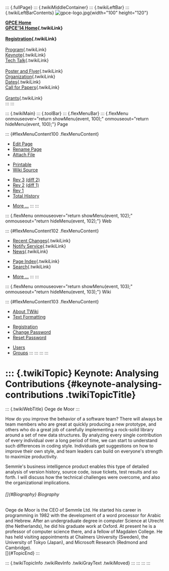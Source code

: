 ::: {.fullPage}
::: {.twikiMiddleContainer}
::: {.twikiLeftBar}
::: {.twikiLeftBarContents}
![gpce-logo.jpg](../pub/GPCE14/WebLeftBar/gpce-logo.jpg){width="100"
height="120"}

**[GPCE Home](http://program-transformation.org/Gpce)**\
**[GPCE\'14 Home](WebHome){.twikiLink}**\
\
**[Registration](GpceRegistration){.twikiLink}**\
\
[Program](ConferenceProgram){.twikiLink}\
[Keynote](KeynoteSpeakers){.twikiLink}\
[Tech Talk](TechTalk){.twikiLink}\
\
[Poster and Flyer](Poster){.twikiLink}\
[Organization](ConferenceOrganization){.twikiLink}\
[Dates](ImportantDates){.twikiLink}\
[Call for Papers](CallForPapers){.twikiLink}\
\
[Grants](Grants){.twikiLink}\
:::
:::

::: {.twikiMain}
::: {.toolBar}
::: {.flexMenuBar}
::: {.flexMenu onmouseover="return showMenu(event, 100);" onmouseout="return hideMenu(event, 100);"}
Page

::: {#flexMenuContent100 .flexMenuContent}
-   [Edit
    Page](http://www.program-transformation.org/edit/GPCE14/MoorInvitedTalk?t=1536828855)
-   [Rename
    Page](http://www.program-transformation.org/rename/GPCE14/MoorInvitedTalk)
-   [Attach
    File](http://www.program-transformation.org/attach/GPCE14/MoorInvitedTalk)

<!-- -->

-   [Printable](http://www.program-transformation.org/view/GPCE14/MoorInvitedTalk?skin=print.pattern)
-   [Wiki
    Source](http://www.program-transformation.org/view/GPCE14/MoorInvitedTalk?skin=text&raw=on&contenttype=text/plain)

<!-- -->

-   [Rev
    3](http://www.program-transformation.org/view/GPCE14/MoorInvitedTalk?rev=1.3)
    [(diff 2)](http://www.program-transformation.org/rdiff/GPCE14/MoorInvitedTalk?rev1=1.3&rev2=1.2)
-   [Rev
    2](http://www.program-transformation.org/view/GPCE14/MoorInvitedTalk?rev=1.2)
    [(diff 1)](http://www.program-transformation.org/rdiff/GPCE14/MoorInvitedTalk?rev1=1.2&rev2=1.1)
-   [Rev
    1](http://www.program-transformation.org/view/GPCE14/MoorInvitedTalk?rev=1.1)
-   [Total
    History](http://www.program-transformation.org/rdiff/GPCE14/MoorInvitedTalk)

<!-- -->

-   [More
    \...](http://www.program-transformation.org/oops/GPCE14/MoorInvitedTalk?template=oopsmore&param1=1.3&param2=1.3)
:::
:::

::: {.flexMenu onmouseover="return showMenu(event, 102);" onmouseout="return hideMenu(event, 102);"}
Web

::: {#flexMenuContent102 .flexMenuContent}
-   [Recent Changes](WebChanges){.twikiLink}
-   [Notify Service](WebNotify){.twikiLink}
-   [News](WebNews){.twikiLink}

<!-- -->

-   [Page Index](WebIndex){.twikiLink}
-   [Search](WebSearch){.twikiLink}

<!-- -->

-   [More
    \...](http://www.program-transformation.org/oops/GPCE14/MoorInvitedTalk?template=oopsmore&param1=1.3&param2=1.3)
:::
:::

::: {.flexMenu onmouseover="return showMenu(event, 103);" onmouseout="return hideMenu(event, 103);"}
Wiki

::: {#flexMenuContent103 .flexMenuContent}
-   [About
    TWiki](http://www.program-transformation.org/view/TWiki/WebHome)
-   [Text
    Formatting](http://www.program-transformation.org/view/TWiki/TextFormattingRules)

<!-- -->

-   [Registration](http://www.program-transformation.org/view/TWiki/TWikiRegistration)
-   [Change
    Password](http://www.program-transformation.org/view/TWiki/ChangePassword)
-   [Reset
    Password](http://www.program-transformation.org/view/TWiki/ResetPassword)

<!-- -->

-   [Users](http://www.program-transformation.org/view/Main/TWikiUsers)
-   [Groups](http://www.program-transformation.org/view/Main/TWikiGroups)
:::
:::
:::
:::

::: {.twikiTopic}
Keynote: Analysing Contributions {#keynote-analysing-contributions .twikiTopicTitle}
================================

::: {.twikiWebTitle}
Oege de Moor
:::

How do you improve the behavior of a software team? There will always be
team members who are great at quickly producing a new prototype, and
others who do a great job of carefully implementing a rock-solid library
around a set of new data structures. By analyzing every single
contribution of every individual over a long period of time, we can
start to understand such differences in coding style. Individuals get
suggestions on how to improve their own style, and team leaders can
build on everyone's strength to maximize productivity.

Semmle's business intelligence product enables this type of detailed
analysis of version history, source code, issue tickets, test results
and so forth. I will discuss how the technical challenges were overcome,
and also the organizational implications.

###### []{#Biography} Biography

Oege de Moor is the CEO of Semmle Ltd. He started his career in
programming in 1982 with the development of a word processor for Arabic
and Hebrew. After an undergraduate degree in computer Science at Utrecht
(the Netherlands), he did his graduate work at Oxford. At present he is
a professor of computer science there, and a fellow of Magdalen College.
He has held visiting appointments at Chalmers University (Sweden), the
University of Tokyo (Japan), and Microsoft Research (Redmond and
Cambridge).\
[]{#TopicEnd}
:::

::: {.twikiTopicInfo .twikiRevInfo .twikiGrayText .twikiMoved}
:::
:::
:::
:::
